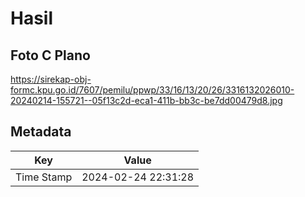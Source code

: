 # Hasil

## Foto C Plano

https://sirekap-obj-formc.kpu.go.id/7607/pemilu/ppwp/33/16/13/20/26/3316132026010-20240214-155721--05f13c2d-eca1-411b-bb3c-be7dd00479d8.jpg


## Metadata

| Key        | Value               |
| ---------- | ------------------- |
| Time Stamp | 2024-02-24 22:31:28 |



